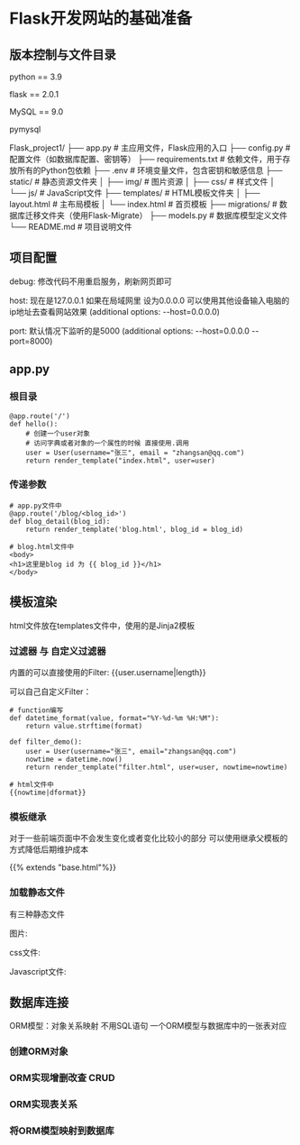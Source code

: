# Flask开发网站的基础准备

## 版本控制与文件目录

python == 3.9

flask == 2.0.1

MySQL == 9.0

pymysql

Flask_project1/
├── app.py                 # 主应用文件，Flask应用的入口
├── config.py              # 配置文件（如数据库配置、密钥等）
├── requirements.txt       # 依赖文件，用于存放所有的Python包依赖
├── .env                   # 环境变量文件，包含密钥和敏感信息
├── static/                # 静态资源文件夹
│   ├── img/               # 图片资源
│   ├── css/               # 样式文件
│   └── js/                # JavaScript文件
├── templates/             # HTML模板文件夹
│   ├── layout.html        # 主布局模板
│   └── index.html         # 首页模板
├── migrations/            # 数据库迁移文件夹（使用Flask-Migrate）
├── models.py              # 数据库模型定义文件
└── README.md              # 项目说明文件

## 项目配置

debug: 修改代码不用重启服务，刷新网页即可

host: 现在是127.0.0.1 如果在局域网里 设为0.0.0.0 可以使用其他设备输入电脑的ip地址去查看网站效果 (additional options: --host=0.0.0.0)

port: 默认情况下监听的是5000 (additional options: --host=0.0.0.0 --port=8000)

## app.py

### 根目录
```
@app.route('/')
def hello():
    # 创建一个user对象
    # 访问字典或者对象的一个属性的时候 直接使用.调用
    user = User(username="张三", email = "zhangsan@qq.com")
    return render_template("index.html", user=user)
```

### 传递参数
```
# app.py文件中
@app.route('/blog/<blog_id>')
def blog_detail(blog_id):
    return render_template('blog.html', blog_id = blog_id)

# blog.html文件中
<body>
<h1>这里是blog id 为 {{ blog_id }}</h1>
</body>
```

## 模板渲染
html文件放在templates文件中，使用的是Jinja2模板

### 过滤器 与 自定义过滤器
内置的可以直接使用的Filter: {{user.username|length}}

可以自己自定义Filter：
```
# function编写
def datetime_format(value, format="%Y-%d-%m %H:%M"):
    return value.strftime(format)
    
def filter_demo():
    user = User(username="张三", email="zhangsan@qq.com")
    nowtime = datetime.now()
    return render_template("filter.html", user=user, nowtime=nowtime)
    
# html文件中
{{nowtime|dformat}}

```


### 模板继承
对于一些前端页面中不会发生变化或者变化比较小的部分 可以使用继承父模板的方式降低后期维护成本

{{% extends "base.html"%}}

### 加载静态文件
有三种静态文件

图片: <img> </img>

css文件: <link> </link>

Javascript文件: <script> </script>


## 数据库连接
ORM模型：对象关系映射 不用SQL语句 一个ORM模型与数据库中的一张表对应

### 创建ORM对象


### ORM实现增删改查 CRUD


### ORM实现表关系

### 将ORM模型映射到数据库








